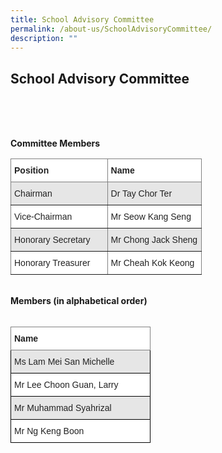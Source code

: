 ```yaml
---
title: School Advisory Committee
permalink: /about-us/SchoolAdvisoryCommittee/
description: ""
---
```

## School Advisory Committee
<br>
<br>
<br>

<b>Committee Members</b>
<br>
  <style type="text/css">
.tg  {border-collapse:collapse;border-spacing:0;}
.tg td{border-color:black;border-style:solid;border-width:1px;font-family:Arial, sans-serif;font-size:14px;
  overflow:hidden;padding:10px 5px;word-break:normal;}
.tg th{border-color:black;border-style:solid;border-width:1px;font-family:Arial, sans-serif;font-size:14px;
  font-weight:normal;overflow:hidden;padding:10px 5px;word-break:normal;}
.tg .tg-mvfo{background-color:#E6E6E6;border-color:inherit;color:#222;text-align:left;vertical-align:top}
.tg .tg-0f6e{background-color:#FFF;border-color:inherit;color:#222;font-weight:bold;text-align:left;vertical-align:top}
.tg .tg-ats7{background-color:#FFF;border-color:inherit;color:#222;text-align:left;vertical-align:top}
</style>
<table class="tg" style="undefined;table-layout: fixed; width: 306px">
<colgroup>
<col style="width: 155px">
<col style="width: 151px">
</colgroup>
<thead>
  <tr>
    <th class="tg-0f6e"><span style="font-weight:bold">Position</span></th>
    <th class="tg-0f6e"><span style="font-weight:bold">Name</span></th>
  </tr>
</thead>
<tbody>
  <tr>
    <td class="tg-mvfo">Chairman</td>
    <td class="tg-mvfo">Dr Tay Chor Ter</td>
  </tr>
  <tr>
    <td class="tg-ats7">Vice-Chairman</td>
    <td class="tg-ats7">Mr Seow Kang Seng</td>
  </tr>
  <tr>
    <td class="tg-mvfo">Honorary Secretary</td>
    <td class="tg-mvfo">Mr Chong Jack Sheng</td>
  </tr>
  <tr>
    <td class="tg-ats7">Honorary Treasurer</td>
    <td class="tg-ats7">Mr Cheah Kok Keong</td>
  </tr>
</tbody>
</table>
<br>
<b>Members (in alphabetical order)</b>
<br>
<br>
<style type="text/css">
.tg  {border-collapse:collapse;border-spacing:0;}
.tg td{border-color:black;border-style:solid;border-width:1px;font-family:Arial, sans-serif;font-size:14px;
  overflow:hidden;padding:10px 5px;word-break:normal;}
.tg th{border-color:black;border-style:solid;border-width:1px;font-family:Arial, sans-serif;font-size:14px;
  font-weight:normal;overflow:hidden;padding:10px 5px;word-break:normal;}
.tg .tg-xyrl{background-color:#E6E6E6;color:#222;text-align:left;vertical-align:top}
.tg .tg-0f6e{background-color:#FFF;border-color:inherit;color:#222;font-weight:bold;text-align:left;vertical-align:top}
.tg .tg-tsok{background-color:#FFF;color:#222;text-align:left;vertical-align:top}
</style>
<table class="tg" style="undefined;table-layout: fixed; width: 224px">
<colgroup>
<col style="width: 224px">
</colgroup>
<thead>
  <tr>
    <th class="tg-0f6e"><span style="font-weight:bold">Name</span></th>
  </tr>
</thead>
<tbody>
  <tr>
    <td class="tg-xyrl">Ms Lam Mei San Michelle</td>
  </tr>
  <tr>
    <td class="tg-tsok">Mr Lee Choon Guan, Larry</td>
  </tr>
  <tr>
    <td class="tg-xyrl">Mr Muhammad Syahrizal</td>
  </tr>
  <tr>
    <td class="tg-tsok">Mr Ng Keng Boon</td>
  </tr>
</tbody>
</table>